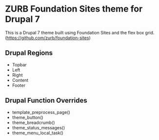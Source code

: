 ZURB Foundation Sites theme for Drupal 7
============================

This is a Drupal 7 theme built using Foundation Sites and the flex box grid. (https://github.com/zurb/foundation-sites)


Drupal Regions
----------------------------

* Topbar
* Left
* Right
* Content
* Footer


Drupal Function Overrides
----------------------------

* template_preprocess_page()
* theme_button()
* theme_breadcrumb()
* theme_status_messages()
* theme_menu_local_task()
